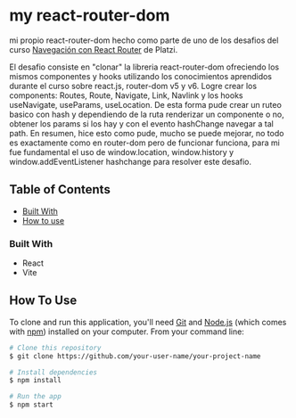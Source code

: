 <h1 align="left">my react-router-dom</h1>

<div align="left">
   mi propio react-router-dom hecho como parte de uno de los desafios del curso 
   <a href="https://platzi.com/cursos/react-router/">Navegación con React Router</a> de Platzi.

   El desafio consiste en "clonar" la libreria react-router-dom ofreciendo los mismos componentes y hooks utilizando los conocimientos aprendidos durante el curso sobre react.js, router-dom v5 y v6.
   Logre crear los components: Routes, Route, Navigate, Link, Navlink y los hooks useNavigate, useParams,
   useLocation. De esta forma pude crear un ruteo basico con hash y dependiendo de la ruta renderizar un
   componente o no, obtener los params si los hay y con el evento hashChange navegar a tal path.
   En resumen, hice esto como pude, mucho se puede mejorar, no todo es exactamente como en router-dom pero de funcionar funciona, para mi fue fundamental el uso de window.location, window.history y window.addEventListener hashchange para resolver este desafio.
</div>

<!-- TABLE OF CONTENTS -->

## Table of Contents

- [Built With](#built-with)
- [How to use](#how-to-use)

<!-- OVERVIEW -->

### Built With

<!-- This section should list any major frameworks that you built your project using. Here are a few examples.-->

- React
- Vite

## How To Use

<!-- Example: -->

To clone and run this application, you'll need [Git](https://git-scm.com) and [Node.js](https://nodejs.org/en/download/) (which comes with [npm](http://npmjs.com)) installed on your computer. From your command line:

```bash
# Clone this repository
$ git clone https://github.com/your-user-name/your-project-name

# Install dependencies
$ npm install

# Run the app
$ npm start
```

